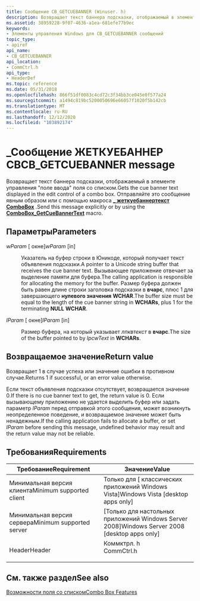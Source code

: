 ```yaml
---
title: Сообщение CB_GETCUEBANNER (Winuser. h)
description: Возвращает текст баннера подсказки, отображаемый в элементе управления "поле ввода" поля со списком. Отправляйте это сообщение явным образом или с помощью \_ макроса Жеткуебаннертекст ComboBox.
ms.assetid: 38959228-9f07-4636-a1ea-681efe77b9ec
keywords:
- Элементы управления Windows для CB_GETCUEBANNER сообщений
topic_type:
- apiref
api_name:
- CB_GETCUEBANNER
api_location:
- CommCtrl.h
api_type:
- HeaderDef
ms.topic: reference
ms.date: 05/31/2018
ms.openlocfilehash: 866f51df0083c4cd72c3f34bb3ce045e0f577a24
ms.sourcegitcommit: a1494c819bc5200050696e66057f1020f5b142cb
ms.translationtype: MT
ms.contentlocale: ru-RU
ms.lasthandoff: 12/12/2020
ms.locfileid: "103892174"
---
```

# <a name="cb_getcuebanner-message"></a><span data-ttu-id="648f8-105">\_Сообщение ЖЕТКУЕБАННЕР CB</span><span class="sxs-lookup"><span data-stu-id="648f8-105">CB\_GETCUEBANNER message</span></span>

<span data-ttu-id="648f8-106">Возвращает текст баннера подсказки, отображаемый в элементе управления "поле ввода" поля со списком.</span><span class="sxs-lookup"><span data-stu-id="648f8-106">Gets the cue banner text displayed in the edit control of a combo box.</span></span> <span data-ttu-id="648f8-107">Отправляйте это сообщение явным образом или с помощью макроса [**\_ жеткуебаннертекст ComboBox**](/windows/desktop/api/Commctrl/nf-commctrl-combobox_getcuebannertext) .</span><span class="sxs-lookup"><span data-stu-id="648f8-107">Send this message explicitly or by using the [**ComboBox\_GetCueBannerText**](/windows/desktop/api/Commctrl/nf-commctrl-combobox_getcuebannertext) macro.</span></span>

## <a name="parameters"></a><span data-ttu-id="648f8-108">Параметры</span><span class="sxs-lookup"><span data-stu-id="648f8-108">Parameters</span></span>

<dl> <dt>

<span data-ttu-id="648f8-109">*wParam* \[ окне\]</span><span class="sxs-lookup"><span data-stu-id="648f8-109">*wParam* \[in\]</span></span>
</dt> <dd>

<span data-ttu-id="648f8-110">Указатель на буфер строки в Юникоде, который получает текст объявления подсказки.</span><span class="sxs-lookup"><span data-stu-id="648f8-110">A pointer to a Unicode string buffer that receives the cue banner text.</span></span> <span data-ttu-id="648f8-111">Вызывающее приложение отвечает за выделение памяти для буфера.</span><span class="sxs-lookup"><span data-stu-id="648f8-111">The calling application is responsible for allocating the memory for the buffer.</span></span> <span data-ttu-id="648f8-112">Размер буфера должен быть равен длине строки заголовка подсказки в **вчарс**, плюс 1 для завершающего **нулевого значения** **WCHAR**.</span><span class="sxs-lookup"><span data-stu-id="648f8-112">The buffer size must be equal to the length of the cue banner string in **WCHARs**, plus 1 for the terminating **NULL** **WCHAR**.</span></span>

</dd> <dt>

<span data-ttu-id="648f8-113">*lParam* \[ окне\]</span><span class="sxs-lookup"><span data-stu-id="648f8-113">*lParam* \[in\]</span></span>
</dt> <dd>

<span data-ttu-id="648f8-114">Размер буфера, на который указывает *лпквтекст* в **вчарс**.</span><span class="sxs-lookup"><span data-stu-id="648f8-114">The size of the buffer pointed to by *lpcwText* in **WCHARs**.</span></span>

</dd> </dl>

## <a name="return-value"></a><span data-ttu-id="648f8-115">Возвращаемое значение</span><span class="sxs-lookup"><span data-stu-id="648f8-115">Return value</span></span>

<span data-ttu-id="648f8-116">Возвращает 1 в случае успеха или значение ошибки в противном случае.</span><span class="sxs-lookup"><span data-stu-id="648f8-116">Returns 1 if successful, or an error value otherwise.</span></span>

<span data-ttu-id="648f8-117">Если текст объявления подсказки отсутствует, возвращается значение 0.</span><span class="sxs-lookup"><span data-stu-id="648f8-117">If there is no cue banner text to get, the return value is 0.</span></span> <span data-ttu-id="648f8-118">Если вызывающему приложению не удается выделить буфер или задать параметр *lParam* перед отправкой этого сообщения, может возникнуть неопределенное поведение, и возвращаемое значение может быть ненадежным.</span><span class="sxs-lookup"><span data-stu-id="648f8-118">If the calling application fails to allocate a buffer, or set *lParam* before sending this message, undefined behavior may result and the return value may not be reliable.</span></span>

## <a name="requirements"></a><span data-ttu-id="648f8-119">Требования</span><span class="sxs-lookup"><span data-stu-id="648f8-119">Requirements</span></span>



| <span data-ttu-id="648f8-120">Требование</span><span class="sxs-lookup"><span data-stu-id="648f8-120">Requirement</span></span> | <span data-ttu-id="648f8-121">Значение</span><span class="sxs-lookup"><span data-stu-id="648f8-121">Value</span></span> |
|-------------------------------------|----------------------------------------------------------------------------------------------------------|
| <span data-ttu-id="648f8-122">Минимальная версия клиента</span><span class="sxs-lookup"><span data-stu-id="648f8-122">Minimum supported client</span></span><br/> | <span data-ttu-id="648f8-123">Только для \[ классических приложений Windows Vista\]</span><span class="sxs-lookup"><span data-stu-id="648f8-123">Windows Vista \[desktop apps only\]</span></span><br/>                                                           |
| <span data-ttu-id="648f8-124">Минимальная версия сервера</span><span class="sxs-lookup"><span data-stu-id="648f8-124">Minimum supported server</span></span><br/> | <span data-ttu-id="648f8-125">\[Только для настольных приложений Windows Server 2008\]</span><span class="sxs-lookup"><span data-stu-id="648f8-125">Windows Server 2008 \[desktop apps only\]</span></span><br/>                                                     |
| <span data-ttu-id="648f8-126">Header</span><span class="sxs-lookup"><span data-stu-id="648f8-126">Header</span></span><br/>                   | <dl> <span data-ttu-id="648f8-127"><dt>Коммктрл. h</dt></span><span class="sxs-lookup"><span data-stu-id="648f8-127"><dt>CommCtrl.h</dt></span></span> </dl> |



## <a name="see-also"></a><span data-ttu-id="648f8-128">См. также раздел</span><span class="sxs-lookup"><span data-stu-id="648f8-128">See also</span></span>

<dl> <dt>

[<span data-ttu-id="648f8-129">Возможности поля со списком</span><span class="sxs-lookup"><span data-stu-id="648f8-129">Combo Box Features</span></span>](combo-box-features.md)
</dt> </dl>

 

 





